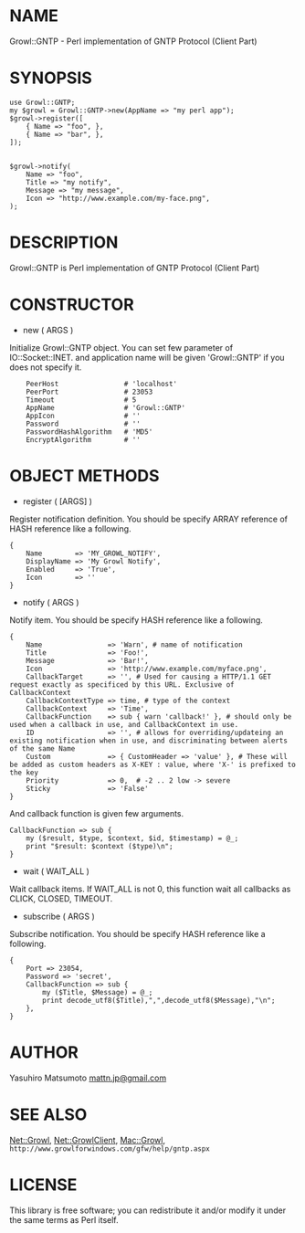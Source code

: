 # NAME

Growl::GNTP - Perl implementation of GNTP Protocol (Client Part)

# SYNOPSIS

    use Growl::GNTP;
    my $growl = Growl::GNTP->new(AppName => "my perl app");
    $growl->register([
        { Name => "foo", },
        { Name => "bar", },
    ]);
    

    $growl->notify(
        Name => "foo",
        Title => "my notify",
        Message => "my message",
        Icon => "http://www.example.com/my-face.png",
    );

# DESCRIPTION

Growl::GNTP is Perl implementation of GNTP Protocol (Client Part)

# CONSTRUCTOR

- new ( ARGS )

Initialize Growl::GNTP object. You can set few parameter of
IO::Socket::INET. and application name will be given 'Growl::GNTP' if you
does not specify it.

        PeerHost                # 'localhost'
        PeerPort                # 23053
        Timeout                 # 5
        AppName                 # 'Growl::GNTP'
        AppIcon                 # ''
        Password                # ''
        PasswordHashAlgorithm   # 'MD5'
        EncryptAlgorithm        # ''

# OBJECT METHODS

- register ( \[ARGS\] )

Register notification definition. You should be specify ARRAY reference of
HASH reference like a following.

    {
        Name        => 'MY_GROWL_NOTIFY',
        DisplayName => 'My Growl Notify',
        Enabled     => 'True',
        Icon        => ''
    }

- notify ( ARGS )

Notify item. You should be specify HASH reference like a following.

    {
        Name                => 'Warn', # name of notification
        Title               => 'Foo!',
        Message             => 'Bar!',
        Icon                => 'http://www.example.com/myface.png',
        CallbackTarget      => '', # Used for causing a HTTP/1.1 GET request exactly as specificed by this URL. Exclusive of CallbackContext
        CallbackContextType => time, # type of the context
        CallbackContext     => 'Time',
        CallbackFunction    => sub { warn 'callback!' }, # should only be used when a callback in use, and CallbackContext in use.
        ID                  => '', # allows for overriding/updateing an existing notification when in use, and discriminating between alerts of the same Name
        Custom              => { CustomHeader => 'value' }, # These will be added as custom headers as X-KEY : value, where 'X-' is prefixed to the key
        Priority            => 0,  # -2 .. 2 low -> severe
        Sticky              => 'False'
    }

And callback function is given few arguments.

    CallbackFunction => sub {
        my ($result, $type, $context, $id, $timestamp) = @_;
        print "$result: $context ($type)\n";
    }

- wait ( WAIT\_ALL )

Wait callback items. If WAIT\_ALL is not 0, this function wait all callbacks
as CLICK, CLOSED, TIMEOUT.

- subscribe ( ARGS )

Subscribe notification. You should be specify HASH reference like a following.

    {
        Port => 23054,
        Password => 'secret',
        CallbackFunction => sub {
            my ($Title, $Message) = @_;
            print decode_utf8($Title),",",decode_utf8($Message),"\n";
        },
    }

# AUTHOR

Yasuhiro Matsumoto <mattn.jp@gmail.com>

# SEE ALSO

[Net::Growl](http://search.cpan.org/perldoc?Net::Growl), [Net::GrowlClient](http://search.cpan.org/perldoc?Net::GrowlClient), [Mac::Growl](http://search.cpan.org/perldoc?Mac::Growl),
`http://www.growlforwindows.com/gfw/help/gntp.aspx`

# LICENSE

This library is free software; you can redistribute it and/or modify
it under the same terms as Perl itself.
